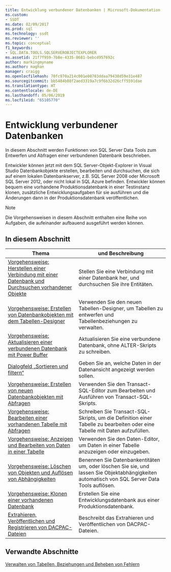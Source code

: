 ```yaml
---
title: Entwicklung verbundener Datenbanken | Microsoft-Dokumentation
ms.custom:
- SSDT
ms.date: 02/09/2017
ms.prod: sql
ms.technology: ssdt
ms.reviewer: ''
ms.topic: conceptual
f1_keywords:
- SQL.DATA.TOOLS.SQLSERVEROBJECTEXPLORER
ms.assetid: 21f7f959-7b8e-4335-8681-bebcd957692c
author: markingmyname
ms.author: maghan
manager: craigg
ms.openlocfilehash: 70fc970a214c001e00703ddaa79438d59e31e487
ms.sourcegitcommit: bb5484b08f2aed3319a7c9f6b32d26cff5591dae
ms.translationtype: HT
ms.contentlocale: de-DE
ms.lasthandoff: 05/06/2019
ms.locfileid: "65105770"
---
```

# <a name="connected-database-development"></a>Entwicklung verbundener Datenbanken
In diesem Abschnitt werden Funktionen von SQL Server Data Tools zum Entwerfen und Abfragen einer verbundenen Datenbank beschrieben.  
  
Entwickler können jetzt mit dem SQL Server-Objekt-Explorer in Visual Studio Datenbankobjekte erstellen, bearbeiten und durchsuchen, die sich auf einem lokalen Datenbankserver, z.B. SQL Server 2008 oder Microsoft SQL Server 2012, oder nicht lokal in SQL Azure befinden. Entwickler können bequem eine vorhandene Produktionsdatenbank in einer Testinstanz klonen, zusätzliche Entwicklungsaufgaben für sie ausführen und die Änderungen dann in der Produktionsdatenbank veröffentlichen.  
  
> [!NOTE]  
> Die Vorgehensweisen in diesem Abschnitt enthalten eine Reihe von Aufgaben, die aufeinander aufbauend ausgeführt werden können.  
  
## <a name="in-this-section"></a>In diesem Abschnitt  
  
|Thema|und Beschreibung|  
|---------|---------------|  
|[Vorgehensweise: Herstellen einer Verbindung mit einer Datenbank und Durchsuchen vorhandener Objekte](../ssdt/how-to-connect-to-a-database-and-browse-existing-objects.md)|Stellen Sie eine Verbindung mit einer Datenbank her, und durchsuchen Sie ihre Entitäten.|  
|[Vorgehensweise: Erstellen von Datenbankobjekten mit dem Tabellen-Designer](../ssdt/how-to-create-database-objects-using-table-designer.md)|Verwenden Sie den neuen Tabellen-Designer, um Tabellen zu entwerfen und Tabellenbeziehungen zu verwalten.|  
|[Vorgehensweise: Aktualisieren einer verbundenen Datenbank mit Power Buffer](../ssdt/how-to-update-a-connected-database-with-power-buffer.md)|Aktualisieren Sie eine verbundene Datenbank, ohne ALTER-Skripts zu schreiben.|  
|[Dialogfeld „Sortieren und filtern“](../ssdt/filter-and-sort-dialog-box.md)|Geben Sie an, welche Daten in der Datenansicht angezeigt werden sollen.|  
|[Vorgehensweise: Erstellen von neuen Datenbankobjekten mit Abfragen](../ssdt/how-to-create-new-database-objects-using-queries.md)|Verwenden Sie den Transact\-SQL-Editor zum Bearbeiten und Ausführen von Transact\-SQL-Skripts.|  
|[Vorgehensweise: Bearbeiten einer vorhandenen Tabelle mit Abfragen](../ssdt/how-to-edit-an-existing-table-using-queries.md)|Schreiben Sie Transact\-SQL-Skripts, um die Definition einer Tabelle zu bearbeiten oder eine Tabelle mit Daten aufzufüllen.|  
|[Vorgehensweise: Anzeigen und Bearbeiten von Daten in einer Tabelle](../ssdt/how-to-view-and-edit-data-in-a-table.md)|Verwenden Sie den Daten-Editor, um Daten in einer Tabelle anzuzeigen oder einzugeben.|  
|[Vorgehensweise: Löschen von Objekten und Auflösen von Abhängigkeiten](../ssdt/how-to-delete-objects-and-resolve-dependencies.md)|Benennen Sie Datenbankentitäten um, oder löschen Sie sie, und lassen Sie Objektabhängigkeiten automatisch von SQL Server Data Tools auflösen.|  
|[Vorgehensweise: Klonen einer vorhandenen Datenbank](../ssdt/how-to-clone-an-existing-database.md)|Erstellen Sie eine Entwicklungsdatenbank aus einer Produktionsdatenbank.|  
|[Extrahieren, Veröffentlichen und Registrieren von DACPAC-Dateien](../ssdt/extract-publish-and-register-dacpac-files.md)|Beschreibt das Extrahieren und Veröffentlichen von DACPAC-Dateien.|  
  
## <a name="related-sections"></a>Verwandte Abschnitte  
[Verwalten von Tabellen, Beziehungen und Beheben von Fehlern](../ssdt/manage-tables-relationships-and-fix-errors.md)  
  
